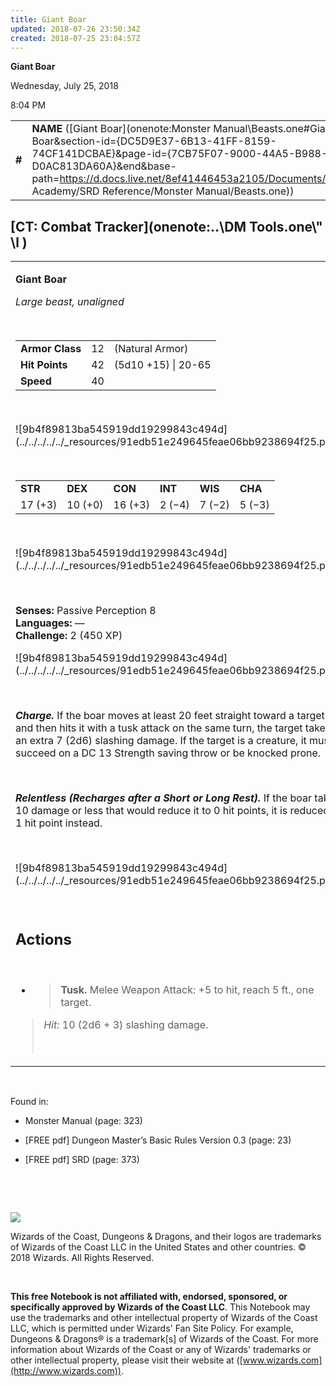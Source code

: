 ```yaml
---
title: Giant Boar
updated: 2018-07-26 23:50:34Z
created: 2018-07-25 23:04:57Z
---
```


**Giant Boar**

Wednesday, July 25, 2018

8:04 PM

|        |                                                                                                                                                                                                                                                                                                    |        |        |        |     |       |        |
|--------|----------------------------------------------------------------------------------------------------------------------------------------------------------------------------------------------------------------------------------------------------------------------------------------------------|--------|--------|--------|-----|-------|--------|
| **\#** | **NAME** ([Giant Boar](onenote:Monster Manual\\Beasts.one#Giant Boar&section-id={DC5D9E37-6B13-41FF-8159-74CF141DCBAE}&page-id={7CB75F07-9000-44A5-B988-D0AC813DA60A}&end&base-path=https://d.docs.live.net/8ef41446453a2105/Documents/Adventure Academy/SRD Reference/Monster Manual/Beasts.one)) | **12** | **42** | **42** | \-  | Notes | 450 XP |

## [CT: Combat Tracker](onenote:..\\DM Tools.one\\" \l )

<table><tbody><tr class="odd"><td><p><strong>Giant Boar</strong></p><p><em>Large beast, unaligned</em></p><p> </p><table><tbody><tr class="odd"><td><strong>Armor Class</strong></td><td>12</td><td>(Natural Armor)</td></tr><tr class="even"><td><strong>Hit Points</strong></td><td>42</td><td>(5d10 +15) | 20-65</td></tr><tr class="odd"><td><strong>Speed</strong></td><td>40</td><td> </td></tr></tbody></table><p> </p><p>![9b4f89813ba545919dd19299843c494d](../../../../../_resources/91edb51e249645feae06bb9238694f25.png)</p><p> </p><table><tbody><tr class="odd"><td><strong>STR</strong></td><td><strong>DEX</strong></td><td><strong>CON</strong></td><td><strong>INT</strong></td><td><strong>WIS</strong></td><td><strong>CHA</strong></td></tr><tr class="even"><td>17 (+3)</td><td>10 (+0)</td><td>16 (+3)</td><td>2 (−4)</td><td>7 (−2)</td><td>5 (−3)</td></tr></tbody></table><p> </p><p>![9b4f89813ba545919dd19299843c494d](../../../../../_resources/91edb51e249645feae06bb9238694f25.png)</p><p> </p><p><strong>Senses:</strong> Passive Perception 8<br />
<strong>Languages:</strong> —<br />
<strong>Challenge:</strong> 2 (450 XP)</p><p>![9b4f89813ba545919dd19299843c494d](../../../../../_resources/91edb51e249645feae06bb9238694f25.png)</p><p> </p><p><em><strong>Charge.</strong></em> If the boar moves at least 20 feet straight toward a target and then hits it with a tusk attack on the same turn, the target takes an extra 7 (2d6) slashing damage. If the target is a creature, it must succeed on a DC 13 Strength saving throw or be knocked prone.</p><p> </p><p><em><strong>Relentless (Recharges after a Short or Long Rest).</strong></em> If the boar takes 10 damage or less that would reduce it to 0 hit points, it is reduced to 1 hit point instead.</p><p> </p><p>![9b4f89813ba545919dd19299843c494d](../../../../../_resources/91edb51e249645feae06bb9238694f25.png)</p><p> </p><h2 id="actions"><strong>Actions</strong></h2><p> </p><ul><li><blockquote><p><strong>Tusk.</strong> Melee Weapon Attack: +5 to hit, reach 5 ft., one target.</p></blockquote></li></ul><blockquote><p><em>Hit:</em> 10 (2d6 + 3) slashing damage.</p><p> </p></blockquote></td></tr></tbody></table>

 

Found in:

-   Monster Manual (page: 323)

-   \[FREE pdf\] Dungeon Master’s Basic Rules Version 0.3 (page: 23)

-   \[FREE pdf\] SRD (page: 373)

 

 

![](tmp\media\image2.png)

Wizards of the Coast, Dungeons & Dragons, and their logos are trademarks of Wizards of the Coast LLC in the United States and other countries. © 2018 Wizards. All Rights Reserved.

 

**This free Notebook is not affiliated with, endorsed, sponsored, or specifically approved by Wizards of the Coast LLC**. This Notebook may use the trademarks and other intellectual property of Wizards of the Coast LLC, which is permitted under Wizards' Fan Site Policy. For example, Dungeons & Dragons® is a trademark\[s\] of Wizards of the Coast. For more information about Wizards of the Coast or any of Wizards' trademarks or other intellectual property, please visit their website at ([www.wizards.com](http://www.wizards.com)).
